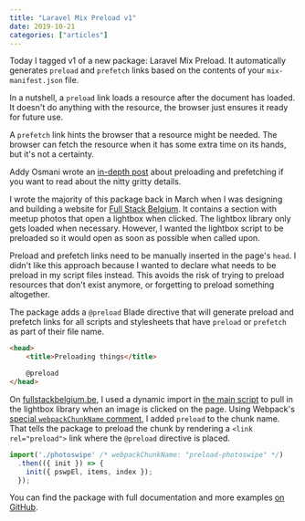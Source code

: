 ```yaml
---
title: "Laravel Mix Preload v1"
date: 2019-10-21
categories: ["articles"]
---
```


Today I tagged v1 of a new package: Laravel Mix Preload. It automatically generates `preload` and `prefetch` links based on the contents of your `mix-manifest.json` file.

<!--more-->

In a nutshell, a `preload` link loads a resource after the document has loaded. It doesn't do anything with the resource, the browser just ensures it ready for future use. 

A `prefetch` link hints the browser that a resource might be needed. The browser can fetch the resource when it has some extra time on its hands, but it's not a certainty. 

Addy Osmani wrote an [in-depth post](https://medium.com/reloading/preload-prefetch-and-priorities-in-chrome-776165961bbf) about preloading and prefetching if you want to read about the nitty gritty details.

I wrote the majority of this package back in March when I was designing and building a website for [Full Stack Belgium](https://fullstackbelgium.be). It contains a section with meetup photos that open a lightbox when clicked. The lightbox library only gets loaded  when necessary. However, I wanted the lightbox script to be preloaded so it would open as soon as possible when called upon.

Preload and prefetch links need to be manually inserted in the page's `head`. I didn't like this approach because I wanted to declare what needs to be preload in my script files instead. This avoids the risk of trying to preload resources that don't exist anymore, or forgetting to preload something altogether.

The package adds a `@preload` Blade directive that will generate preload and prefetch links for all scripts and stylesheets that have `preload` or `prefetch` as part of their file name.

```html
<head>
    <title>Preloading things</title>

    @preload
</head>
```

On [fullstackbelgium.be](https://fullstackbelgium.be/), I used a dynamic import in [the main script](https://github.com/fullstackbelgium/fullstackbelgium.be/blob/9e33730d51af04bda9eb99bafb8f1f9b9526c641/resources/js/app.js) to pull in the lightbox library when an image is clicked on the page. Using Webpack's [special `webpackChunkName` comment](https://webpack.js.org/api/module-methods/#magic-comments), I added `preload` to the chunk name. That tells the package to preload the chunk by rendering a `<link rel="preload">` link where the `@preload` directive is placed.

```js
import('./photoswipe' /* webpackChunkName: "preload-photoswipe" */)
  .then(({ init }) => {
    init({ pswpEl, items, index });
  });
```

You can find the package with full documentation and more examples [on GitHub](https://github.com/spatie/laravel-mix-preload).